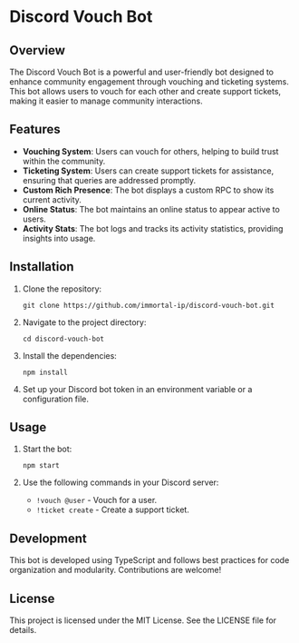 # Discord Vouch Bot

## Overview
The Discord Vouch Bot is a powerful and user-friendly bot designed to enhance community engagement through vouching and ticketing systems. This bot allows users to vouch for each other and create support tickets, making it easier to manage community interactions.

## Features
- **Vouching System**: Users can vouch for others, helping to build trust within the community.
- **Ticketing System**: Users can create support tickets for assistance, ensuring that queries are addressed promptly.
- **Custom Rich Presence**: The bot displays a custom RPC to show its current activity.
- **Online Status**: The bot maintains an online status to appear active to users.
- **Activity Stats**: The bot logs and tracks its activity statistics, providing insights into usage.

## Installation

1. Clone the repository:
   ```
   git clone https://github.com/immortal-ip/discord-vouch-bot.git
   ```

2. Navigate to the project directory:
   ```
   cd discord-vouch-bot
   ```

3. Install the dependencies:
   ```
   npm install
   ```

4. Set up your Discord bot token in an environment variable or a configuration file.

## Usage

1. Start the bot:
   ```
   npm start
   ```

2. Use the following commands in your Discord server:
   - `!vouch @user` - Vouch for a user.
   - `!ticket create` - Create a support ticket.

## Development

This bot is developed using TypeScript and follows best practices for code organization and modularity. Contributions are welcome!

## License
This project is licensed under the MIT License. See the LICENSE file for details.

